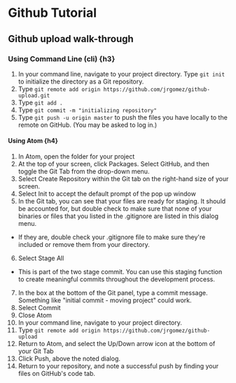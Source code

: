 # Github Tutorial

## Github upload walk-through

### Using Command Line (cli) {h3}
1. In your command line, navigate to your project directory. Type `git init` to initialize the directory as a Git repository.
2. Type `git remote add origin https://github.com/jrgomez/github-upload.git`
3. Type `git add .`
4. Type `git commit -m "initializing repository"`
5. Type `git push -u origin master` to push the files you have locally to the remote on GitHub. (You may be asked to log in.)


#### Using Atom {h4}
1. In Atom, open the folder for your project
2. At the top of your screen, click Packages. Select GitHub, and then toggle the Git Tab from the drop-down menu.
3. Select Create Repository within the Git tab on the right-hand size of your screen.
4. Select Init to accept the default prompt of the pop up window
5. In the Git tab, you can see that your files are ready for staging. It should be accounted for, but double check to make sure that none of your binaries or files that you listed in the .gitignore are listed in this dialog menu.
- If they are, double check your .gitignore file to make sure they're included or remove them from your directory.
6. Select Stage All
- This is part of the two stage commit. You can use this staging function to create meaningful commits throughout the development process.
7. In the box at the bottom of the Git panel, type a commit message. Something like "initial commit - moving project" could work.
8. Select Commit
9. Close Atom
10. In your command line, navigate to your project directory.
11. Type `git remote add origin https://github.com/jrgomez/github-upload`
12. Return to Atom, and select the Up/Down arrow icon at the bottom of your Git Tab
13. Click Push, above the noted dialog.
14. Return to your repository, and note a successful push by finding your files on GitHub's code tab.
